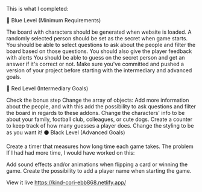 This is what I completed:

🔵 Blue Level (Minimum Requirements)

The board with characters should be generated when website is loaded.
A randomly selected person should be set as the secret when game starts.
You should be able to select questions to ask about the people and filter the board based on those questions.
You should also give the player feedback with alerts
You should be able to guess on the secret person and get an answer if it's correct or not.
Make sure you've committed and pushed a version of your project before starting with the intermediary and advanced goals.

🔴 Red Level (Intermediary Goals)

Check the bonus step
Change the array of objects:
Add more information about the people, and with this add the possibility to ask questions and filter the board in regards to these addons.
Change the characters' info to be about your family, football club, colleagues, or cute dogs.
Create a counter to keep track of how many guesses a player does.
Change the styling to be as you want it!
⚫ Black Level (Advanced Goals)

Create a timer that measures how long time each game takes.
The problem
If I had had more time, I would have worked on this:

Add sound effects and/or animations when flipping a card or winning the game.
Create the possibility to add a player name when starting the game.

View it live
https://kind-cori-ebb868.netlify.app/